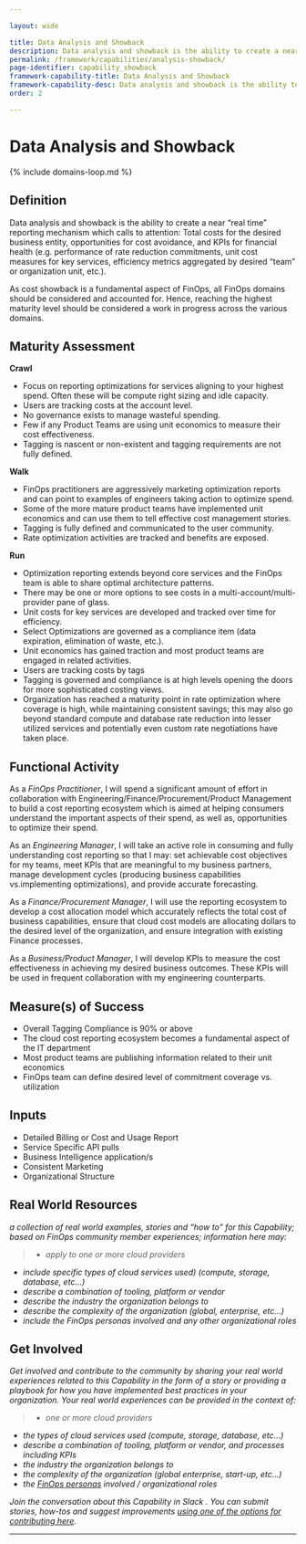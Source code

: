 ```yaml
---

layout: wide

title: Data Analysis and Showback
description: Data analysis and showback is the ability to create a near “real time” reporting mechanism which calls to attention: Total costs for the desired business entity, opportunities for cost avoidance, and KPIs for financial health...
permalink: /framework/capabilities/analysis-showback/
page-identifier: capability_showback
framework-capability-title: Data Analysis and Showback
framework-capability-desc: Data analysis and showback is the ability to create a near “real time” reporting mechanism which calls to attention: Total costs for the desired business entity, opportunities for cost avoidance, and KPIs for financial health...
order: 2

---
```


# Data Analysis and Showback

{% include domains-loop.md %}

## Definition
Data analysis and showback is the ability to create a near “real time” reporting mechanism which calls to attention: Total costs for the desired business entity, opportunities for cost avoidance, and KPIs for financial health (e.g. performance of rate reduction commitments, unit cost measures for key services, efficiency metrics aggregated by desired “team” or organization unit, etc.).

As cost showback is a fundamental aspect of FinOps, all FinOps domains should be considered and accounted for. Hence, reaching the highest maturity level should be considered a work in progress across the various domains.

## Maturity Assessment

**Crawl**
- Focus on reporting optimizations for services aligning to your highest spend. Often these will be compute right sizing and idle capacity.
- Users are tracking costs at the account level.
- No governance exists to manage wasteful spending.
- Few if any Product Teams are using unit economics to measure their cost effectiveness.
- Tagging is nascent or non-existent and tagging requirements are not fully defined.

**Walk**
- FinOps practitioners are aggressively marketing optimization reports and can point to examples of engineers taking action to optimize spend.
- Some of the more mature product teams have implemented unit economics and can use them to tell effective cost management stories.
- Tagging is fully defined and communicated to the user community.
- Rate optimization activities are tracked and benefits are exposed.

**Run**
- Optimization reporting extends beyond core services and the FinOps team is able to share optimal architecture patterns.
- There may be one or more options to see costs in a multi-account/multi-provider pane of glass.
- Unit costs for key services are developed and tracked over time for efficiency.
- Select Optimizations are governed as a compliance item (data expiration, elimination of waste, etc.).
- Unit economics has gained traction and most product teams are engaged in related activities.
- Users are tracking costs by tags
- Tagging is governed and compliance is at high levels opening the doors for more sophisticated costing views.
- Organization has reached a maturity point in rate optimization where coverage is high, while maintaining consistent savings; this may also go beyond standard compute and database rate reduction into lesser utilized services and potentially even custom rate negotiations have taken place.

## Functional Activity
As a *FinOps Practitioner*, I will spend a significant amount of effort in collaboration with Engineering/Finance/Procurement/Product Management to build a cost reporting ecosystem which is aimed at helping consumers understand the important aspects of their spend, as well as, opportunities to optimize their spend.

As an *Engineering Manager*, I will take an active role in consuming and fully understanding cost reporting so that I may: set achievable cost objectives for my teams, meet KPIs that are meaningful to my business partners, manage development cycles (producing business capabilities vs.implementing optimizations), and provide accurate forecasting.  

As a *Finance/Procurement Manager*, I will use the reporting ecosystem to develop a cost allocation model which accurately reflects the total cost of business capabilities, ensure that cloud cost models are allocating dollars to the desired level of the organization, and ensure integration with existing Finance processes.

As a *Business/Product Manager*, I will develop KPIs to measure the cost effectiveness in achieving my desired business outcomes. These KPIs will be used in frequent collaboration with my engineering counterparts.

## Measure(s) of Success
- Overall Tagging Compliance is 90% or above
- The cloud cost reporting ecosystem becomes a fundamental aspect of the IT department
- Most product teams are publishing information related to their unit economics
- FinOps team can define desired level of commitment coverage vs. utilization

## Inputs
- Detailed Billing or Cost and Usage Report
- Service Specific API pulls
- Business Intelligence application/s
- Consistent Marketing
- Organizational Structure

## Real World Resources
_a collection of real world examples, stories and “how to” for this Capability; based on FinOps community member experiences; information here may:_
>* _apply to one or more cloud providers_
* _include specific types of cloud services used) (compute, storage, database, etc...)_
* _describe a combination of  tooling, platform or vendor_
* _describe the industry the organization belongs to_
* _describe the complexity of the organization (global, enterprise, etc…)_
* _include the FinOps personas involved and any other organizational roles_

## Get Involved
_Get involved and contribute to the community by sharing your real world experiences related to this Capability in the form of a story or providing a playbook for how you have implemented best practices in your organization. Your real world experiences can be provided in the context of:_

>* _one or more cloud providers_
* _the types of cloud services used (compute, storage, database, etc...)_
* _describe a combination of  tooling, platform or vendor, and processes including KPIs_
* _the industry the organization belongs to_
* _the complexity of the organization (global enterprise, start-up, etc…)_
* _the [FinOps personas](https://www.finops.org/framework/personas/) involved / organizational roles_

_Join the conversation about this Capability in Slack <!-- [insert name and link to Slack channel here] -->. You can submit stories, how-tos and suggest improvements [using one of the options for contributing here](https://www.finops.org/introduction/how-to-contribute/)._

---
